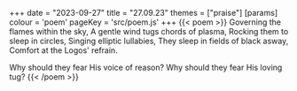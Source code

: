 +++
date = "2023-09-27"
title = "27.09.23"
themes = ["praise"]
[params]
  colour = 'poem'
  pageKey = 'src/poem.js'
+++
{{< poem >}}
Governing the flames within the sky,
A gentle wind tugs chords of plasma,
Rocking them to sleep in circles,
Singing elliptic lullabies,
They sleep in fields of black asway,
Comfort at the Logos' refrain.

Why should they fear His voice of reason?
Why should they fear His loving tug?
{{< /poem >}}